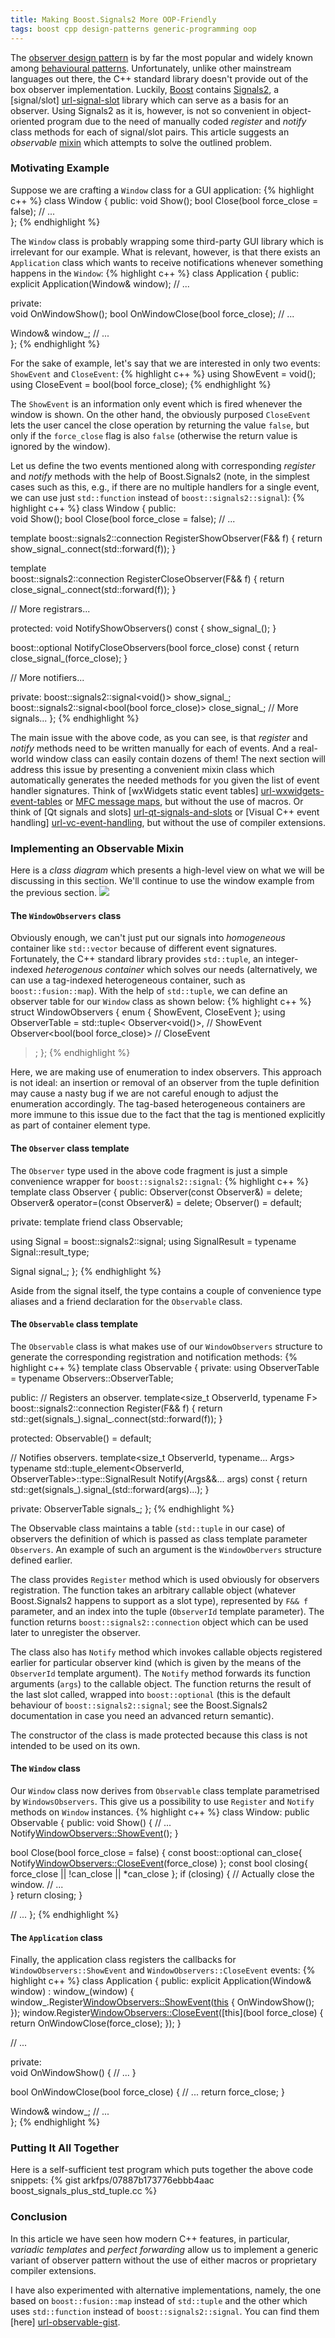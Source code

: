 ```yaml
---
title: Making Boost.Signals2 More OOP-Friendly
tags: boost cpp design-patterns generic-programming oop
---
```


The [observer design pattern][url-observer] is by far the most popular and
widely known among [behavioural patterns][url-behavioural-patterns].
Unfortunately, unlike other mainstream languages out there, the C++ standard
library doesn't provide out of the box observer implementation. Luckily,
[Boost][url-boost] contains [Signals2][url-signals2], a [signal/slot]
[url-signal-slot] library which can serve as a basis for an observer. Using
Signals2 as it is, however, is not so convenient in object-oriented program due
to the need of manually coded _register_ and _notify_ class methods for each of
signal/slot pairs. This article suggests an _observable_ [mixin][url-mixin]
which attempts to solve the outlined problem.

### Motivating Example

Suppose we are crafting a `Window` class for a GUI application:
{% highlight c++ %}
class Window {
public:
  void Show();
  bool Close(bool force_close = false);
  // ...    
};
{% endhighlight %}

The `Window` class is probably wrapping some third-party GUI library which is
irrelevant for our example. What is relevant, however, is that there exists an
`Application` class which wants to receive notifications whenever something
happens in the `Window`:
{% highlight c++ %}
class Application {
public:
  explicit Application(Window& window);
  // ...
 
private:    
  void OnWindowShow();
  bool OnWindowClose(bool force_close);
  // ...

  Window& window_;
  // ...  
};
{% endhighlight %}

For the sake of example, let's say that we are interested in only two events:
`ShowEvent` and `CloseEvent`:
{% highlight c++ %}
using ShowEvent = void();
using CloseEvent = bool(bool force_close);
{% endhighlight %}

The `ShowEvent` is an information only event which is fired whenever the window
is shown. On the other hand, the obviously purposed `CloseEvent` lets the user
cancel the close operation by returning the value `false`, but only if the
`force_close` flag is also `false` (otherwise the return value is ignored by
the window).

Let us define the two events mentioned along with corresponding _register_ and
_notify_ methods with the help of Boost.Signals2 (note, in the simplest cases
such as this, e.g., if there are no multiple handlers for a single event, we
can use just `std::function` instead of `boost::signals2::signal`):
{% highlight c++ %}
class Window {
public:    
  void Show();
  bool Close(bool force_close = false);
  // ...
    
  template<typename F> 
  boost::signals2::connection
  RegisterShowObserver(F&& f) {
    return show_signal_.connect(std::forward<F>(f));
  }

  template<typename F>  
  boost::signals2::connection
  RegisterCloseObserver(F&& f) {
    return close_signal_.connect(std::forward<F>(f));
  }
    
  // More registrars...  
    
protected:
  void NotifyShowObservers() const {
    show_signal_();
  }
    
  boost::optional<bool> NotifyCloseObservers(bool force_close) const {
    return close_signal_(force_close);
  }
    
  // More notifiers...

private:
  boost::signals2::signal<void()> show_signal_;
  boost::signals2::signal<bool(bool force_close)> close_signal_;
  // More signals...
};
{% endhighlight %}

The main issue with the above code, as you can see, is that _register_ and
_notify_ methods need to be written manually for each of events. And a
real-world window class can easily contain dozens of them! The next section
will address this issue by presenting a convenient mixin class which
automatically generates the needed methods for you given the list of event
handler signatures. Think of [wxWidgets static event tables]
[url-wxwidgets-event-tables] or [MFC message maps][url-mfc-message-maps], but
without the use of macros. Or think of [Qt signals and slots]
[url-qt-signals-and-slots] or [Visual C++ event handling]
[url-vc-event-handling], but without the use of compiler extensions.

### Implementing an Observable Mixin

Here is a _class diagram_ which presents a high-level view on what we will
be discussing in this section. We'll continue to use the window example from
the previous section.
<img src='http://g.gravizo.com/g?
  @startuml;
  skinparam monochrome false;
  skinparam backgroundColor transparent;
  skinparam classAttributeIconSize 0;
  package "Library Code" {;
    class Observer<Signature: typename> {;
      -signal_ : boost::signals2::signal<Signature>;
    };
    class Observable<Observers: typename> {;
      +boost::signals2::connection Register(F&& f);
      %23Observer::Result Notify(Args&&... args) const;
      -signals_ : Observers::ObserverTable;
    };
  };
  package "User Code" {;
    class WindowObservers;
    class "Observable<WindowObservers>" as WindowObservable;
    class Window {;
      +void Show();
      +bool Close(bool force_close = false);
    };
    class Application {;
      -void OnWindowShow();
      -bool OnWindowClose(bool force_close);
    };
  };
  Observable .|> Observer : <<friend>>;
  Observer "1..\*" --\* "1" WindowObservers;
  WindowObservable ..|> Observable : <<bind>>\nObservers -> WindowObservers;
  Window --|> WindowObservable;
  Application "1" o-- "1" Window;
  @enduml;
'>

#### The `WindowObservers` class

Obviously enough, we can't just put our signals into _homogeneous_ container
like `std::vector` because of different event signatures. Fortunately, the C++
standard library provides `std::tuple`, an integer-indexed _heterogenous
container_ which solves our needs (alternatively, we can use a tag-indexed
heterogeneous container, such as `boost::fusion::map`). With the help of
`std::tuple`, we can define an observer table for our `Window` class as shown
below:
{% highlight c++ %}
struct WindowObservers {
  enum { ShowEvent, CloseEvent };
  using ObserverTable = std::tuple<
    Observer<void()>,                 // ShowEvent
    Observer<bool(bool force_close)>  // CloseEvent
  >;
};
{% endhighlight %}

Here, we are making use of enumeration to index observers. This approach is not
ideal: an insertion or removal of an observer from the tuple definition may
cause a nasty bug if we are not careful enough to adjust the enumeration
accordingly. The tag-based heterogeneous containers are more immune to this
issue due to the fact that the tag is mentioned explicitly as part of container
element type.

#### The `Observer` class template

The `Observer` type used in the above code fragment is just a simple
convenience wrapper for `boost::signals2::signal`:
{% highlight c++ %}
template<typename Signature> class Observer {
public:
  Observer(const Observer&) = delete;
  Observer& operator=(const Observer&) = delete;
  Observer() = default;
 
private:
  template<typename Observers> friend class Observable;
 
  using Signal = boost::signals2::signal<Signature>;
  using SignalResult = typename Signal::result_type;
 
  Signal signal_;
};
{% endhighlight %}

Aside from the signal itself, the type contains a couple of convenience type
aliases and a friend declaration for the `Observable` class.

#### The `Observable` class template

The `Observable` class is what makes use of our `WindowObservers` structure to
generate the corresponding registration and notification methods:
{% highlight c++ %}
template<typename Observers> class Observable {
private:
  using ObserverTable = typename Observers::ObserverTable;
 
public:
  // Registers an observer.
  template<size_t ObserverId, typename F>
  boost::signals2::connection
  Register(F&& f) {
    return std::get<ObserverId>(signals_).signal_.connect(std::forward<F>(f));
  }
 
protected:
  Observable() = default;
 
  // Notifies observers.
  template<size_t ObserverId, typename... Args>
  typename std::tuple_element<ObserverId, ObserverTable>::type::SignalResult
  Notify(Args&&... args) const {
    return std::get<ObserverId>(signals_).signal_(std::forward<Args>(args)...);
  }
 
private:
  ObserverTable signals_;
};
{% endhighlight %}

The Observable class maintains a table (`std::tuple` in our case) of observers
the definition of which is passed as class template parameter `Observers`. An
example of such an argument is the `WindowObervers` structure defined earlier.

The class provides `Register` method which is used obviously for observers
registration. The function takes an arbitrary callable object (whatever
Boost.Signals2 happens to support as a slot type), represented by `F&& f`
parameter, and an index into the tuple (`ObserverId` template parameter). The
function returns `boost::signals2::connection` object which can be used later
to unregister the observer.

The class also has `Notify` method which invokes callable objects registered
earlier for particular observer kind (which is given by the means of the
`ObserverId` template argument). The `Notify` method forwards its function
arguments (`args`) to the callable object. The function returns the result of
the last slot called, wrapped into `boost::optional` (this is the default
behaviour of `boost::signals2::signal`; see the Boost.Signals2 documentation in
case you need an advanced return semantic).

The constructor of the class is made protected because this class is not
intended to be used on its own.

#### The `Window` class

Our `Window` class now derives from `Observable` class template parametrised by
`WindowsObservers`. This give us a possibility to use `Register` and `Notify`
methods on `Window` instances.
{% highlight c++ %}
class Window: public Observable<WindowObservers> {
public:
  void Show() {
    // ...
    Notify<WindowObservers::ShowEvent>();
  }
 
  bool Close(bool force_close = false) {
    const boost::optional<bool> can_close{
      Notify<WindowObservers::CloseEvent>(force_close) };
    const bool closing{ force_close || !can_close || *can_close };
    if (closing) {
      // Actually close the window.
      // ...  
    }
    return closing;
  }
  
  // ...
}; 
{% endhighlight %}

#### The `Application` class

Finally, the application class registers the callbacks for
`WindowObservers::ShowEvent` and `WindowObservers::CloseEvent` events:
{% highlight c++ %}
class Application {
public:
  explicit Application(Window& window) : window_(window) {
    window_.Register<WindowObservers::ShowEvent>([this]() {
      OnWindowShow();
    });
    window.Register<WindowObservers::CloseEvent>([this](bool force_close) {
      return OnWindowClose(force_close);
    });
  }
  
  // ...
 
private:    
  void OnWindowShow() {
    // ...
  }
 
  bool OnWindowClose(bool force_close) {
    // ...
    return force_close;
  }
 
  Window& window_;
  // ...  
}; 
{% endhighlight %}

### Putting It All Together

Here is a self-sufficient test program which puts together the above code
snippets:
{% gist arkfps/07887b173776ebbb4aac boost_signals_plus_std_tuple.cc %}

### Conclusion

In this article we have seen how modern C++ features, in particular, _variadic
templates_ and _perfect forwarding_ allow us to implement a generic variant of
observer pattern without the use of either macros or proprietary compiler
extensions.

I have also experimented with alternative implementations, namely, the one
based on `boost::fusion::map` instead of `std::tuple` and the other which uses
`std::function` instead of `boost::signals2::signal`. You can find them [here]
[url-observable-gist].

[url-observer]: https://sourcemaking.com/design_patterns/observer
[url-behavioural-patterns]: https://sourcemaking.com/design_patterns/behavioral_patterns
[url-boost]: http://www.boost.org
[url-signals2]: http://www.boost.org/doc/libs/release/libs/signals2/
[url-signal-slot]: http://en.wikipedia.org/wiki/Signals_and_slots
[url-mixin]: http://en.wikipedia.org/wiki/Mixin
[url-wxwidgets-event-tables]: http://docs.wxwidgets.org/trunk/overview_events.html#overview_events_eventtables
[url-mfc-message-maps]: https://msdn.microsoft.com/en-us/library/0x0cx6b1.aspx
[url-qt-signals-and-slots]: http://doc.qt.io/qt-5/signalsandslots.html
[url-vc-event-handling]: https://msdn.microsoft.com/en-us/library/ee2k0a7d(v=vs.120).aspx
[url-observable-gist]: https://gist.github.com/arkfps/07887b173776ebbb4aac
